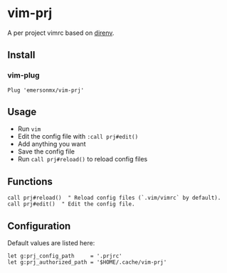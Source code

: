 # vim-prj

A per project vimrc based on [direnv](https://direnv.net/).

## Install

### vim-plug

```vim
Plug 'emersonmx/vim-prj'
```

## Usage

- Run `vim`
- Edit the config file with `:call prj#edit()`
- Add anything you want
- Save the config file
- Run `call prj#reload()` to reload config files

## Functions

```vim
call prj#reload()  " Reload config files (`.vim/vimrc` by default).
call prj#edit()  " Edit the config file.
```

## Configuration

Default values are listed here:

```vim
let g:prj_config_path     = '.prjrc'
let g:prj_authorized_path = '$HOME/.cache/vim-prj'
```
